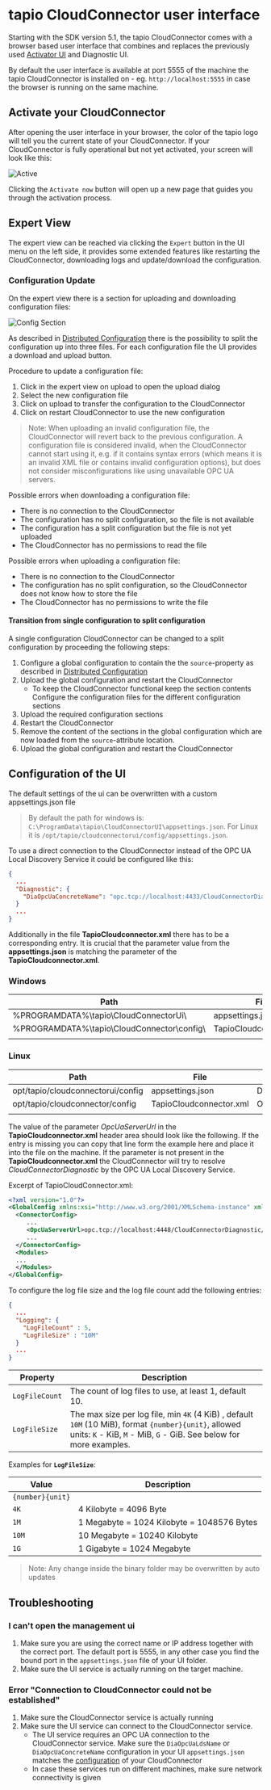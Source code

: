 # tapio CloudConnector user interface

Starting with the SDK version 5.1, the tapio CloudConnector
comes with a browser based user interface that combines and
replaces the previously used [Activator UI](../activator)
and Diagnostic UI.

By default the user interface is available at port 5555 of the
machine the tapio CloudConnector is installed on - eg.
`http://localhost:5555` in case the
browser is running on the same machine.

## Activate your CloudConnector

After opening the user interface in your browser, the color of
the tapio logo will tell you the current state of your CloudConnector.
If your CloudConnector is fully operational but not yet activated,
your screen will look like this:

![Active](../../../../static/img/docs/not-activated.png)

Clicking the ```Activate now``` button will open up a new page
that guides you through the activation process.

## Expert View

The expert view can be reached via clicking the `Expert` button
in the UI menu on the left side, it provides some extended features
like restarting the CloudConnector, downloading logs and update/download the configuration.

### Configuration Update

On the expert view there is a section for uploading and downloading configuration files:

![Config Section](../../../../static/img/docs/cloudconnector-ui-expert-config1.png)

As described in [Distributed Configuration](../configuration#distributed-configuration) there is the possibility to split
the configuration up into three files. For each configuration file the UI provides a download and upload button.

Procedure to update a configuration file:

1. Click in the expert view on upload to open the upload dialog
2. Select the new configuration file
3. Click on upload to transfer the configuration to the CloudConnector
4. Click on restart CloudConnector to use the new configuration

> Note: When uploading an invalid configuration file, the CloudConnector will revert back to the previous configuration. A configuration file is considered invalid, when the CloudConnector cannot start using it, e.g. if it contains syntax errors (which means it is an invalid XML file or contains invalid configuration options), but does not consider misconfigurations like using unavailable OPC UA servers.

Possible errors when downloading a configuration file:

- There is no connection to the CloudConnector
- The configuration has no split configuration, so the file is not available
- The configuration has a split configuration but the file is not yet uploaded
- The CloudConnector has no permissions to read the file

Possible errors when uploading a configuration file:

- There is no connection to the CloudConnector
- The configuration has no split configuration, so the CloudConnector does not know how to store the file
- The CloudConnector has no permissions to write the file

#### Transition from single configuration to split configuration

A single configuration CloudConnector can be changed to a split configuration by proceeding the following steps:

1. Configure a global configuration to contain the the `source`-property as described in [Distributed Configuration](../configuration#distributed-configuration)
2. Upload the global configuration and restart the CloudConnector
   - To keep the CloudConnector functional keep the section contents
   Configure the configuration files for the different configuration sections
3. Upload the required configuration sections
4. Restart the CloudConnector
5. Remove the content of the sections in the global configuration which are now loaded from the `source`-attribute location.
6. Upload the global configuration and restart the CloudConnector

## Configuration of the UI

The default settings of the ui can be overwritten with a custom appsettings.json file

> By default the path for windows is: `C:\ProgramData\tapio\CloudConnectorUI\appsettings.json`.
> For Linux it is `/opt/tapio/cloudconnectorui/config/appsettings.json`.

To use a direct connection to the CloudConnector instead of the OPC UA Local Discovery Service it could be configured like this:

```json
{
  ...
  "Diagnostic": {
    "DiaOpcUaConcreteName": "opc.tcp://localhost:4433/CloudConnectorDiagnostic/"
  }
  ...
}
```

Additionally in the file **TapioCloudconnector.xml** there has to be a corresponding entry.
It is crucial that the parameter value from the **appsettings.json** is matching the parameter of the **TapioCloudconnector.xml**.

### Windows

| Path                                       | File                    | Parameter            | Value                                              |
| ------------------------------------------ | ----------------------- | -------------------- | -------------------------------------------------- |
| %PROGRAMDATA%\tapio\CloudConnectorUi\      | appsettings.json        | DiaOpcUaConcreteName | opc.tcp://localhost:4433/CloudConnectorDiagnostic/ |
| %PROGRAMDATA%\tapio\CloudConnector\config\ | TapioCloudconnector.xml | OpcUaServerUrl       | opc.tcp://localhost:4433/CloudConnectorDiagnostic/ |
|                                            |                         |                      |                                                    |
  
### Linux

| Path                              | File                    | Parameter            | Value                                              |
| --------------------------------- | ----------------------- | -------------------- | -------------------------------------------------- |
| opt/tapio/cloudconnectorui/config | appsettings.json        | DiaOpcUaConcreteName | opc.tcp://localhost:4433/CloudConnectorDiagnostic/ |
| opt/tapio/cloudconnector/config   | TapioCloudconnector.xml | OpcUaServerUrl       | opc.tcp://localhost:4433/CloudConnectorDiagnostic/ |
|                                   |                         |                      |                                                    |

The value of the parameter *OpcUaServerUrl* in the **TapioCloudconnector.xml** header area should look like the following.
If the entry is missing you can copy that line form the example here and place it into the file on the machine. If the
parameter is not present in the  **TapioCloudconnector.xml** the CloudConnector will try to resolve *CloudConnectorDiagnostic* by
the OPC UA Local Discovery Service.  

Excerpt of TapioCloudConnector.xml:

```xml
<?xml version="1.0"?>
<GlobalConfig xmlns:xsi="http://www.w3.org/2001/XMLSchema-instance" xmlns:xsd="http://www.w3.org/2001/XMLSchema">
  <ConnectorConfig>
     ...
     <OpcUaServerUrl>opc.tcp://localhost:4448/CloudConnectorDiagnostic/</OpcUaServerUrl>
     ...
  </ConnectorConfig>
  <Modules>
  ...
  </Modules>
</GlobalConfig>
```

To configure the log file size and the log file count add the following entries:

```json
{
  ...
  "Logging": {
    "LogFileCount" : 5,
    "LogFileSize" : "10M"
  }
  ...
}
```

| Property       | Description                                                                                                                                                                   |
| -------------- | ----------------------------------------------------------------------------------------------------------------------------------------------------------------------------- |
| `LogFileCount` | The count of log files to use, at least 1, default 10.                                                                                                                        |
| `LogFileSize`  | The max size per log file, min `4K` (4 KiB)  , default `10M` (10 MiB), format `{number}{unit}`, allowed units:  `K` - KiB, `M` - MiB, `G` - GiB. See below for more examples. |

Examples for **`LogFileSize`**:

| Value            | Description                                  |
| ---------------- | -------------------------------------------- |
| `{number}{unit}` |                                              |
| `4K`             | 4 Kilobyte = 4096 Byte                       |
| `1M`             | 1 Megabyte = 1024 Kilobyte = 1048576 Bytes |
| `10M`            | 10 Megabyte = 10240 Kilobyte               |
| `1G`             | 1 Gigabyte = 1024 Megabyte                   |

> Note: Any change inside the binary folder may be overwritten by auto updates

## Troubleshooting

### I can't open the management ui

1. Make sure you are using the correct name or IP address together
   with the correct port. The default port is 5555, in any other
   case you find the bound port in the ```appsettings.json```
   file of your UI folder.
2. Make sure the UI service is actually running on the target machine.

### Error "Connection to CloudConnector could not be established"

1. Make sure the CloudConnector service is actually running
2. Make sure the UI service can connect to the CloudConnector service.
    - The UI service requires an OPC UA connection to the
      CloudConnector service. Make sure the ```DiaOpcUaLdsName```
      or ```DiaOpcUaConcreteName``` configuration in your UI
      ```appsettings.json``` matches the
      [configuration](../configuration#global-configuration) of your
      CloudConnector
    - In case these services run on different machines, make sure network
      connectivity is given
